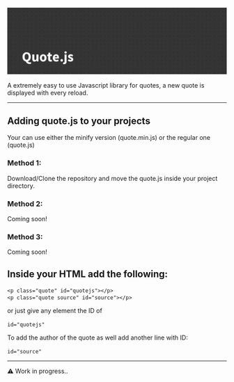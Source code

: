 ![Quote JS logo](/img/banner.png)

A extremely easy to use Javascript library for quotes, a new quote is displayed with every reload.

---

## Adding quote.js to your projects
Your can use either the minify version (quote.min.js) or the regular one (quote.js)

### **Method 1**:

Download/Clone the repository and move the quote.js inside your project directory.

### **Method 2**:

Coming soon!

### **Method 3**:

Coming soon!

## Inside your HTML add the following:

```
<p class="quote" id="quotejs"></p>
<p class="quote source" id="source"></p>
```

or just give any element the ID of

`id="quotejs"`

To add the author of the quote as well add another line with ID:

`id="source"`

---

⚠️ Work in progress..

